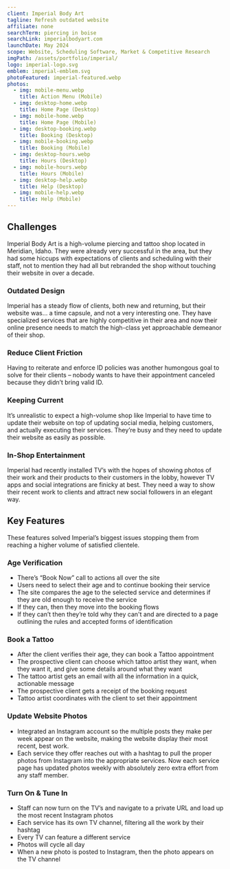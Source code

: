 ```yaml
---
client: Imperial Body Art
tagline: Refresh outdated website
affiliate: none
searchTerm: piercing in boise
searchLink: imperialbodyart.com
launchDate: May 2024
scope: Website, Scheduling Software, Market & Competitive Research
imgPath: /assets/portfolio/imperial/
logo: imperial-logo.svg
emblem: imperial-emblem.svg
photoFeatured: imperial-featured.webp
photos:
  - img: mobile-menu.webp
    title: Action Menu (Mobile)
  - img: desktop-home.webp
    title: Home Page (Desktop)
  - img: mobile-home.webp
    title: Home Page (Mobile)
  - img: desktop-booking.webp
    title: Booking (Desktop)
  - img: mobile-booking.webp
    title: Booking (Mobile)
  - img: desktop-hours.webp
    title: Hours (Desktop)
  - img: mobile-hours.webp
    title: Hours (Mobile)
  - img: desktop-help.webp
    title: Help (Desktop)
  - img: mobile-help.webp
    title: Help (Mobile)
---
```


## Challenges

Imperial Body Art is a high-volume piercing and tattoo shop located in Meridian, Idaho.
They were already very successful in the area, but they had some hiccups with expectations of clients and scheduling with their staff, not to mention they had all but rebranded the shop without touching their website in over a decade.

### Outdated Design

Imperial has a steady flow of clients, both new and returning, but their website was… a time capsule, and not a very interesting one.
They have specialized services that are highly competitive in their area and now their online presence needs to match the high-class yet approachable demeanor of their shop.

### Reduce Client Friction

Having to reiterate and enforce ID policies was another humongous goal to solve for their clients – nobody wants to have their appointment canceled because they didn’t bring valid ID.

### Keeping Current

It’s unrealistic to expect a high-volume shop like Imperial to have time to update their website on top of updating social media, helping customers, and actually executing their services.
They’re busy and they need to update their website as easily as possible.

### In-Shop Entertainment

Imperial had recently installed TV’s with the hopes of showing photos of their work and their products to their customers in the lobby, however TV apps and social integrations are finicky at best.
They need a way to show their recent work to clients and attract new social followers in an elegant way.

## Key Features

These features solved Imperial’s biggest issues stopping them from reaching a higher volume of satisfied clientele.

### Age Verification

- There’s “Book Now” call to actions all over the site 
- Users need to select their age and to continue booking their service 
- The site compares the age to the selected service and determines if they are old enough to receive the service 
- If they can, then they move into the booking flows 
- If they can’t then they’re told why they can't and are directed to a page outlining the rules and accepted forms of identification

### Book a Tattoo

- After the client verifies their age, they can book a Tattoo appointment 
- The prospective client can choose which tattoo artist they want, when they want it, and give some details around what they want 
- The tattoo artist gets an email with all the information in a quick, actionable message 
- The prospective client gets a receipt of the booking request 
- Tattoo artist coordinates with the client to set their appointment

### Update Website Photos

- Integrated an Instagram account so the multiple posts they make per week appear on the website, making the website display their most recent, best work. 
- Each service they offer reaches out with a hashtag to pull the proper photos from Instagram into the appropriate services. Now each service page has updated photos weekly with absolutely zero extra effort from any staff member.

### Turn On & Tune In

- Staff can now turn on the TV’s and navigate to a private URL and load up the most recent Instagram photos 
- Each service has its own TV channel, filtering all the work by their hashtag 
- Every TV can feature a different service 
- Photos will cycle all day 
- When a new photo is posted to Instagram, then the photo appears on the TV channel
